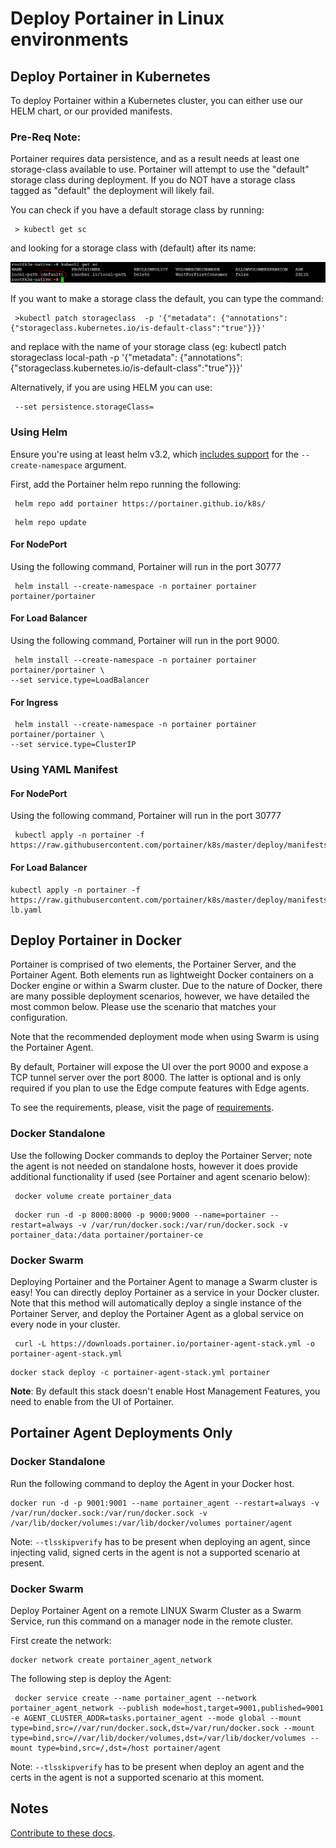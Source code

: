 # Deploy Portainer in Linux environments

## Deploy Portainer in Kubernetes

To deploy Portainer within a Kubernetes cluster, you can either use our HELM chart, or our provided manifests.

### Pre-Req Note:
Portainer requires data persistence, and as a result needs at least one storage-class available to use. Portainer will attempt to use the "default" storage class during deployment. If you do NOT have a storage class tagged as "default" the deployment will likely fail.

You can check if you have a default storage class by running:

<pre><code> > kubectl get sc </code></pre>

and looking for a storage class with (default) after its name:

![defaultsc](assets/defaultsc.png)

If you want to make a storage class the default, you can type the command:

<pre><code> >kubectl patch storageclass <storage-class-name> -p '{"metadata": {"annotations":{"storageclass.kubernetes.io/is-default-class":"true"}}}' </code></pre>

and replace <storage-class-name> with the name of your storage class (eg: kubectl patch storageclass local-path -p '{"metadata": {"annotations":{"storageclass.kubernetes.io/is-default-class":"true"}}}'

Alternatively, if you are using HELM you can use:
<pre><code> --set persistence.storageClass=<storage-class-name> </code></pre>

### Using Helm

Ensure you're using at least helm v3.2, which [includes support](https://github.com/helm/helm/pull/7648) for the `--create-namespace` argument.


First, add the Portainer helm repo running the following:

<pre><code> helm repo add portainer https://portainer.github.io/k8s/</code></pre>
<pre><code> helm repo update</code></pre>


<!-- Then, create the Portainer namespace in your cluster

<pre><code> kubectl create namespace portainer</code></pre> -->

#### For NodePort

Using the following command, Portainer will run in the port 30777

<pre><code> helm install --create-namespace -n portainer portainer portainer/portainer</code></pre>

#### For Load Balancer

Using the following command, Portainer will run in the port 9000.

<pre><code> helm install --create-namespace -n portainer portainer portainer/portainer \
--set service.type=LoadBalancer</code></pre>

#### For Ingress

<pre><code> helm install --create-namespace -n portainer portainer portainer/portainer \
--set service.type=ClusterIP</code></pre>

### Using YAML Manifest

<!-- First create the Portainer namespace in your cluster

<pre><code> kubectl create namespace portainer</code></pre> -->

#### For NodePort

Using the following command, Portainer will run in the port 30777

<pre><code> kubectl apply -n portainer -f https://raw.githubusercontent.com/portainer/k8s/master/deploy/manifests/portainer/portainer.yaml</code></pre>

#### For Load Balancer

<pre><code>kubectl apply -n portainer -f https://raw.githubusercontent.com/portainer/k8s/master/deploy/manifests/portainer/portainer-lb.yaml</code></pre>

## Deploy Portainer in Docker

Portainer is comprised of two elements, the Portainer Server, and the Portainer Agent. Both elements run as lightweight Docker containers on a Docker engine or within a Swarm cluster. Due to the nature of Docker, there are many possible deployment scenarios, however, we have detailed the most common below. Please use the scenario that matches your configuration.

Note that the recommended deployment mode when using Swarm is using the Portainer Agent.

By default, Portainer will expose the UI over the port 9000 and expose a TCP tunnel server over the port 8000. The latter is optional and is only required if you plan to use the Edge compute features with Edge agents.

To see the requirements, please, visit the page of [requirements](/v2.0/deploy/requirements).

### Docker Standalone

Use the following Docker commands to deploy the Portainer Server; note the agent is not needed on standalone hosts, however it does provide additional functionality if used (see Portainer and agent scenario below):

<pre><code> docker volume create portainer_data</code></pre>

<pre><code> docker run -d -p 8000:8000 -p 9000:9000 --name=portainer --restart=always -v /var/run/docker.sock:/var/run/docker.sock -v portainer_data:/data portainer/portainer-ce</code></pre>

### Docker Swarm

Deploying Portainer and the Portainer Agent to manage a Swarm cluster is easy! You can directly deploy Portainer as a service in your Docker cluster. Note that this method will automatically deploy a single instance of the Portainer Server, and deploy the Portainer Agent as a global service on every node in your cluster.

<pre><code> curl -L https://downloads.portainer.io/portainer-agent-stack.yml -o portainer-agent-stack.yml</code></pre>
<pre><code>docker stack deploy -c portainer-agent-stack.yml portainer</code></pre>

<b>Note</b>: By default this stack doesn't enable Host Management Features, you need to enable from the UI of Portainer.

## Portainer Agent Deployments Only

### Docker Standalone
Run the following command to deploy the Agent in your Docker host.

<pre><code>docker run -d -p 9001:9001 --name portainer_agent --restart=always -v /var/run/docker.sock:/var/run/docker.sock -v /var/lib/docker/volumes:/var/lib/docker/volumes portainer/agent</code></pre>

Note: <code>--tlsskipverify</code> has to be present when deploying an agent, since injecting valid, signed certs in the agent is not a supported scenario at present.

### Docker Swarm
Deploy Portainer Agent on a remote LINUX Swarm Cluster as a Swarm Service, run this command on a manager node in the remote cluster.

First create the network:

<pre><code>docker network create portainer_agent_network</code></pre>

The following step is deploy the Agent:

<pre><code> docker service create --name portainer_agent --network portainer_agent_network --publish mode=host,target=9001,published=9001 -e AGENT_CLUSTER_ADDR=tasks.portainer_agent --mode global --mount type=bind,src=//var/run/docker.sock,dst=/var/run/docker.sock --mount type=bind,src=//var/lib/docker/volumes,dst=/var/lib/docker/volumes --mount type=bind,src=/,dst=/host portainer/agent</code></pre>

Note: <code>--tlsskipverify</code> has to be present when deploy an agent and the certs in the agent is not a supported scenario at this moment.

## Notes

[Contribute to these docs](https://github.com/portainer/portainer-docs/blob/master/contributing.md).
